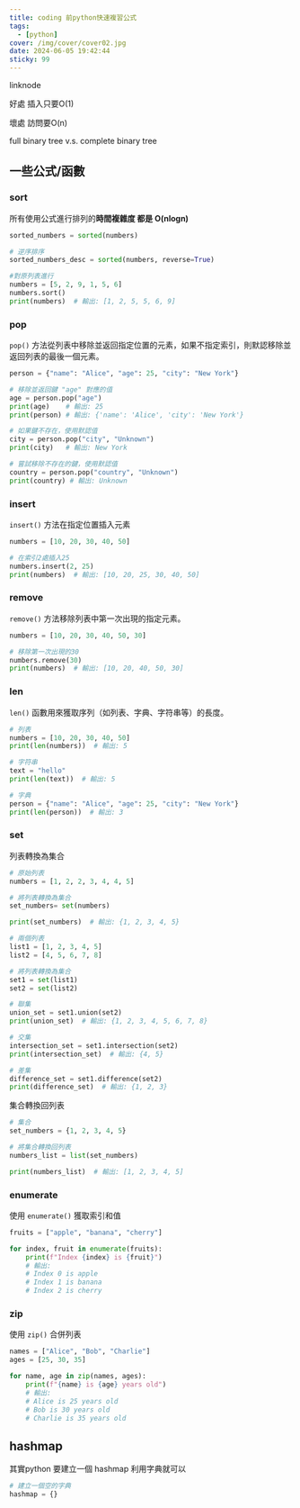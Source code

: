 ```yaml
---
title: coding 前python快速複習公式
tags:
  - [python]
cover: /img/cover/cover02.jpg
date: 2024-06-05 19:42:44
sticky: 99
---
```

linknode

好處 插入只要O(1)

壞處 訪問要O(n)

full binary tree  v.s. complete binary tree

## 一些公式/函數

### sort

所有使用公式進行排列的**時間複雜度 都是 O(nlogn)**

```python
sorted_numbers = sorted(numbers)

# 逆序排序
sorted_numbers_desc = sorted(numbers, reverse=True)

#對原列表進行
numbers = [5, 2, 9, 1, 5, 6]
numbers.sort()
print(numbers)  # 輸出: [1, 2, 5, 5, 6, 9]
```

### pop

`pop()` 方法從列表中移除並返回指定位置的元素，如果不指定索引，則默認移除並返回列表的最後一個元素。

```python
person = {"name": "Alice", "age": 25, "city": "New York"}

# 移除並返回鍵 "age" 對應的值
age = person.pop("age")
print(age)    # 輸出: 25
print(person) # 輸出: {'name': 'Alice', 'city': 'New York'}

# 如果鍵不存在，使用默認值
city = person.pop("city", "Unknown")
print(city)   # 輸出: New York

# 嘗試移除不存在的鍵，使用默認值
country = person.pop("country", "Unknown")
print(country) # 輸出: Unknown

```

### insert

`insert()` 方法在指定位置插入元素

```python
numbers = [10, 20, 30, 40, 50]

# 在索引2處插入25
numbers.insert(2, 25)
print(numbers)  # 輸出: [10, 20, 25, 30, 40, 50]

```

### remove

`remove()` 方法移除列表中第一次出現的指定元素。

```python
numbers = [10, 20, 30, 40, 50, 30]

# 移除第一次出現的30
numbers.remove(30)
print(numbers)  # 輸出: [10, 20, 40, 50, 30]

```

### len

`len()` 函數用來獲取序列（如列表、字典、字符串等）的長度。

```python
# 列表
numbers = [10, 20, 30, 40, 50]
print(len(numbers))  # 輸出: 5

# 字符串
text = "hello"
print(len(text))  # 輸出: 5

# 字典
person = {"name": "Alice", "age": 25, "city": "New York"}
print(len(person))  # 輸出: 3

```

### set

列表轉換為集合

```python
# 原始列表
numbers = [1, 2, 2, 3, 4, 4, 5]

# 將列表轉換為集合
set_numbers= set(numbers)

print(set_numbers)  # 輸出: {1, 2, 3, 4, 5}

```

```python
# 兩個列表
list1 = [1, 2, 3, 4, 5]
list2 = [4, 5, 6, 7, 8]

# 將列表轉換為集合
set1 = set(list1)
set2 = set(list2)

# 聯集
union_set = set1.union(set2)
print(union_set)  # 輸出: {1, 2, 3, 4, 5, 6, 7, 8}

# 交集
intersection_set = set1.intersection(set2)
print(intersection_set)  # 輸出: {4, 5}

# 差集
difference_set = set1.difference(set2)
print(difference_set)  # 輸出: {1, 2, 3}

```

集合轉換回列表

```python
# 集合
set_numbers = {1, 2, 3, 4, 5}

# 將集合轉換回列表
numbers_list = list(set_numbers)

print(numbers_list)  # 輸出: [1, 2, 3, 4, 5]

```

### enumerate

使用 `enumerate()` 獲取索引和值

```python
fruits = ["apple", "banana", "cherry"]

for index, fruit in enumerate(fruits):
    print(f"Index {index} is {fruit}")
    # 輸出:
    # Index 0 is apple
    # Index 1 is banana
    # Index 2 is cherry
```

### zip

使用 `zip()` 合併列表

```python
names = ["Alice", "Bob", "Charlie"]
ages = [25, 30, 35]

for name, age in zip(names, ages):
    print(f"{name} is {age} years old")
    # 輸出:
    # Alice is 25 years old
    # Bob is 30 years old
    # Charlie is 35 years old
```

## hashmap

其實python 要建立一個 hashmap 利用字典就可以

```python
# 建立一個空的字典
hashmap = {}
```